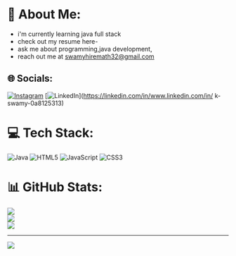 # 💫 About Me:
* i'm currently learning java full stack
* check out my resume here-
* ask me about programming,java development,
* reach out me at swamyhiremath32@gmail.com



## 🌐 Socials:
[![Instagram](https://img.shields.io/badge/Instagram-%23E4405F.svg?logo=Instagram&logoColor=white)](https://instagram.com/Kumarswamyhiremath3@gmail.com) [![LinkedIn](https://img.shields.io/badge/LinkedIn-%230077B5.svg?logo=linkedin&logoColor=white)](https://linkedin.com/in/www.linkedin.com/in/ k-swamy-0a8125313) 

# 💻 Tech Stack:
![Java](https://img.shields.io/badge/java-%23ED8B00.svg?style=flat-square&logo=openjdk&logoColor=white) ![HTML5](https://img.shields.io/badge/html5-%23E34F26.svg?style=flat-square&logo=html5&logoColor=white) ![JavaScript](https://img.shields.io/badge/javascript-%23323330.svg?style=flat-square&logo=javascript&logoColor=%23F7DF1E) ![CSS3](https://img.shields.io/badge/css3-%231572B6.svg?style=flat-square&logo=css3&logoColor=white)
# 📊 GitHub Stats:
![](https://github-readme-stats.vercel.app/api?username=kumarhiremath32&theme=shadow_green&hide_border=false&include_all_commits=true&count_private=true)<br/>
![](https://github-readme-streak-stats.herokuapp.com/?user=kumarhiremath32&theme=shadow_green&hide_border=false)<br/>
![](https://github-readme-stats.vercel.app/api/top-langs/?username=kumarhiremath32&theme=shadow_green&hide_border=false&include_all_commits=true&count_private=true&layout=compact)

---
[![](https://visitcount.itsvg.in/api?id=kumarhiremath32&icon=0&color=12)](https://visitcount.itsvg.in)

<!-- Proudly created with GPRM ( https://gprm.itsvg.in ) -->
